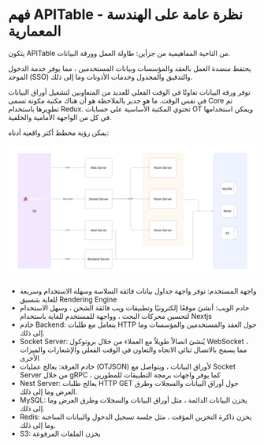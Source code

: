 # فهم APITable - نظرة عامة على الهندسة المعمارية

يتكون APITable من الناحية المفاهيمية من جزأين: طاولة العمل وورقة البيانات.

يحتفظ منضدة العمل بالعقد والمؤسسات وبيانات المستخدمين ، مما يوفر خدمة الدخول الموحد (SSO) والتدقيق والمجدول وخدمات الأذونات وما إلى ذلك.

توفر ورقة البيانات تعاونًا في الوقت الفعلي للعديد من المتعاونين لتشغيل أوراق البيانات في نفس الوقت. ما هو جدير بالملاحظة هو أن هناك مكتبة مكونة تسمى Core تم تطويرها باستخدام Redux. تحتوي المكتبة الأساسية على حسابات OT ويمكن استخدامها في كل من الواجهة الأمامية والخلفية.

يمكن رؤية مخطط أكثر واقعية أدناه:

![نظرة عامة على المعمار](../static/architecture-overview.png)

- واجهة المستخدم: توفر واجهة جداول بيانات فائقة السلاسة وسهلة الاستخدام وسريعة للغاية بتنسيق <canvas> Rendering Engine
- خادم الويب: أنشئ موقعًا إلكترونيًا وتطبيقات ويب فائقة الشحن ، وسهل الاستخدام لتحسين محركات البحث ، وواجهة للمستخدم للغاية باستخدام Nextjs
- خادم Backend: يتعامل مع طلبات HTTP حول العقد والمستخدمين والمؤسسات وما إلى ذلك.
- Socket Server: يُنشئ اتصالاً طويلاً مع العملاء من خلال بروتوكول WebSocket ، مما يسمح بالاتصال ثنائي الاتجاه والتعاون في الوقت الفعلي والإشعارات والميزات الأخرى
- خادم الغرفة: يعالج عمليات (OTJSON) لأوراق البيانات ، ويتواصل مع Socket Server من خلال gRPC ، كما يوفر واجهات برمجة التطبيقات للمطورين
- Nest Server: يعالج طلبات HTTP GET حول أوراق البيانات والسجلات وطرق العرض وما إلى ذلك.
- MySQL: يخزن البيانات الدائمة ، مثل أوراق البيانات والسجلات وطرق العرض وما إلى ذلك.
- Redis: يخزن ذاكرة التخزين المؤقت ، مثل جلسة تسجيل الدخول والبيانات الساخنة وما إلى ذلك.
- S3: يخزن الملفات المرفوعة
